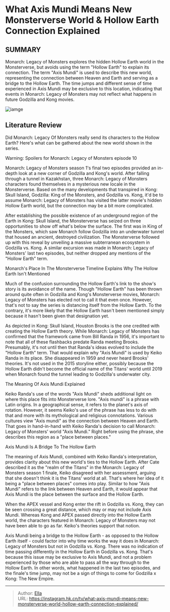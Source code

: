 # What Axis Mundi Means New Monsterverse World &amp; Hollow Earth Connection Explained


## SUMMARY 



  Monarch: Legacy of Monsters explores the hidden Hollow Earth world in the Monsterverse, but avoids using the term &#34;Hollow Earth&#34; to explain its connection.   The term &#34;Axis Mundi&#34; is used to describe this new world, representing the connection between Heaven and Earth and serving as a bridge to the Hollow Earth.   The time jumps and different sense of time experienced in Axis Mundi may be exclusive to this location, indicating that events in Monarch: Legacy of Monsters may not reflect what happens in future Godzilla and Kong movies.  

![iamge](https://static1.srcdn.com/wordpress/wp-content/uploads/2024/01/anna-sawai-as-cate-in-monarch_-legacy-of-monsters-episode-9.jpg)

## Literature Review
Did Monarch: Legacy Of Monsters really send its characters to the Hollow Earth? Here&#39;s what can be gathered about the new world shown in the series.




Warning: Spoilers for Monarch: Legacy of Monsters episode 10




Monarch: Legacy of Monsters season 1&#39;s final two episodes provided an in-depth look at a new corner of Godzilla and Kong&#39;s world. After falling through a tunnel in Kazakhstan, three Monarch: Legacy of Monsters characters found themselves in a mysterious new locale in the Monsterverse. Based on the many developments that transpired in Kong: Skull Island, Godzilla: King of the Monsters, and Godzilla vs. Kong, it&#39;d be to assume Monarch: Legacy of Monsters has visited the latter movie&#39;s hidden Hollow Earth world, but the connection may be a bit more complicated.

After establishing the possible existence of an underground region of the Earth in Kong: Skull Island, the Monsterverse has seized on three opportunities to show off what&#39;s below the surface. The first was in King of the Monsters, which saw Monarch follow Godzilla into an underwater tunnel that housed an ancient, destroyed civilization. The Monsterverse followed up with this reveal by unveiling a massive subterranean ecosystem in Godzilla vs. Kong. A similar excursion was made in Monarch: Legacy of Monsters&#39; last two episodes, but neither dropped any mentions of the &#34;Hollow Earth&#34; term.





 Monarch&#39;s Place In The Monsterverse Timeline Explains Why The Hollow Earth Isn&#39;t Mentioned 
          

Much of the confusion surrounding the Hollow Earth&#39;s link to the show&#39;s story is its avoidance of the name. Though &#34;Hollow Earth&#34; has been thrown around quite often in Godzilla and Kong&#39;s Monsterverse movies, Monarch: Legacy of Monsters has elected not to call it that even once. However, that&#39;s not to say the series is distancing itself from the Hollow Earth. To the contrary, it&#39;s more likely that the Hollow Earth hasn&#39;t been mentioned simply because it hasn&#39;t been given that designation yet.

As depicted in Kong: Skull Island, Houston Brooks is the one credited with creating the Hollow Earth theory. While Monarch: Legacy of Monsters has confirmed that the framework came from Bill Randa in 1956, it&#39;s important to note that all of these flashbacks predate Randa meeting Brooks. Presumably, it&#39;s not until then that Randa&#39;s ideas evolved to include the &#34;Hollow Earth&#34; term. That would explain why &#34;Axis Mundi&#34; is used by Keiko Randa in its place. She disappeared in 1959 and never heard Brooks&#39; theories. It&#39;s not used in the 2015 storyline either, possibly because the Hollow Earth didn&#39;t become the official name of the Titans&#39; world until 2019 when Monarch found the tunnel leading to Godzilla&#39;s underwater city.






 The Meaning Of Axis Mundi Explained 
          

Keiko Randa&#39;s use of the words &#34;Axis Mundi&#34; sheds additional light on where this place fits into Monsterverse lore. &#34;Axis mundi&#34; is a phrase with Latin origins. In a geographical sense, it refers to the planet&#39;s axis of rotation. However, it seems Keiko&#39;s use of the phrase has less to do with that and more with its mythological and religious connotations. Various cultures view &#34;Axis mundi&#34; as the connection between Heaven and Earth. That goes in hand-in-hand with Keiko Randa&#39;s decision to call Monarch: Legacy of Monsters&#39; world &#34;Axis Mundi.&#34; Right before using the phrase, she describes this region as a &#34;place between places.&#34;



 Axis Mundi Is A Bridge To The Hollow Earth 
          




The meaning of Axis Mundi, combined with Keiko Randa&#39;s interpretation, provides clarity about this new world&#39;s ties to the Hollow Earth. After Cate described it as the &#34;realm of the Titans&#34; in the Monarch: Legacy of Monsters season 1 finale, Keiko disagreed with her assessment, arguing that she doesn&#39;t think it is the Titans&#39; world at all. That&#39;s where her idea of it being a &#34;place between places&#34; comes into play. Similar to how &#34;Axis Mundi&#34; refers to the link between Heaven and Earth, it would appear that Axis Mundi is the place between the surface and the Hollow Earth.

When the APEX vessel and Kong enter the rift in Godzilla vs. Kong, they can be seen crossing a great distance, which may or may not include Axis Mundi. Whereas Kong and APEX passed directly into the Hollow Earth world, the characters featured in Monarch: Legacy of Monsters may not have been able to go as far. Keiko&#39;s theories support that notion.

Axis Mundi being a bridge to the Hollow Earth - as opposed to the Hollow Earth itself - could factor into why time works the way it does in Monarch: Legacy of Monsters but not in Godzilla vs. Kong. There was no indication of time passing differently in the Hollow Earth in Godzilla vs. Kong. That&#39;s because this issue may be exclusive to Axis Mundi, and not a problem experienced by those who are able to pass all the way through to the Hollow Earth. In other words, what happened in the last two episodes, and the finale&#39;s time jump, may not be a sign of things to come for Godzilla x Kong: The New Empire.






---

> Author: [Ella](https://instagram.hk.cn/)  
> URL: https://instagram.hk.cn/tv/what-axis-mundi-means-new-monsterverse-world-hollow-earth-connection-explained/  

